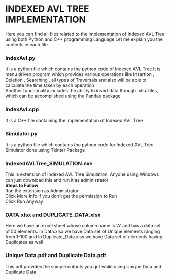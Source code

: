 # INDEXED AVL TREE IMPLEMENTATION
Here you can find all files related to the implementation of Indexed AVL Tree using both Python and C++ programming Language
Let me explain you the contents in each file <br/>
<h3>IndexAvl.py</h3> It is a python file which contains the python code of Indexed AVL Tree
It is menu driven program which provides various operations like Insertion , Deletion , Searching , all types of Traversals and also will be able to
calculate the time taken by each operation <br/>
Another functionality includes the ability to insert data through .xlsx files, which can be accomplished using the Pandas package.
<h3>IndexAvl.cpp</h3> It is a C++ file containing the implementation of Indexed AVL Tree <br/>
<h3>Simulator.py</h3> It is a python file which contains the python code for Indexed AVL Tree Simulator done using Tkinter Package <br/>
<h3>IndexedAVLTree_SIMULATION.exe</h3> This is extension of Indexed AVL Tree Simulation. Anyone using Windows can just download this and run it as administrator<br/>
<b>Steps to Follow</b><br/>
Run the extension as Administrator<br/>
Click More Info if you don't get the permission to Run<br/>
Click Run Anyway<br/>
<h3>DATA.xlsx and DUPLICATE_DATA.xlsx</h3>
Here we have an excel sheet whose column name is 'A' and has a data set of 50 elements. In Data.xlsx we have Data set of Unique elements ranging from 1-100
and In Duplicate_Data.xlsx we have Data set of elements having Duplicates as well<br/>
<h3>Unique Data.pdf and Duplicate Data.pdf</h3>
This pdf provides the sample outputs you get while using Unique Data and Duplicate Data<br/>




